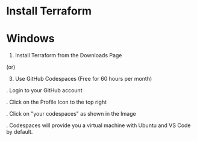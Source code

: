 # Install Terraform

# Windows

1. Install Terraform from the Downloads Page
   
(or)

3. Use GitHub Codespaces (Free for 60 hours per month)
   
. Login to your GitHub account

. Click on the Profile Icon to the top right

. Click on "your codespaces" as shown in the Image

. Codespaces will provide you a virtual machine with Ubuntu and VS Code by default.
